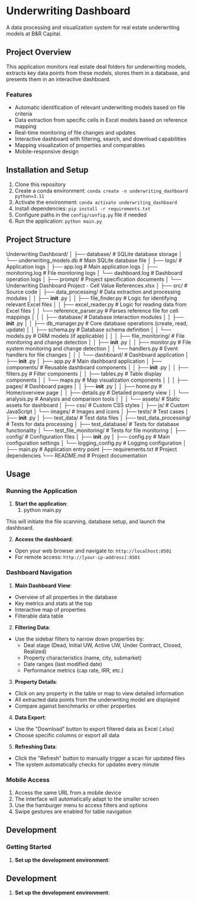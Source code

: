 # Underwriting Dashboard

A data processing and visualization system for real estate underwriting models at B&R Capital.

## Project Overview

This application monitors real estate deal folders for underwriting models, extracts key data points from these models, stores them in a database, and presents them in an interactive dashboard.

### Features

- Automatic identification of relevant underwriting models based on file criteria
- Data extraction from specific cells in Excel models based on reference mapping
- Real-time monitoring of file changes and updates
- Interactive dashboard with filtering, search, and download capabilities
- Mapping visualization of properties and comparables
- Mobile-responsive design

## Installation and Setup

1. Clone this repository
2. Create a conda environment: `conda create -n underwriting_dashboard python=3.11`
3. Activate the environment: `conda activate underwriting_dashboard`
4. Install dependencies: `pip install -r requirements.txt`
5. Configure paths in the `config/config.py` file if needed
6. Run the application: `python main.py`

## Project Structure

Underwriting Dashboard/
│
├── database/                  # SQLite database storage
│   └── underwriting_models.db # Main SQLite database file
│
├── logs/                      # Application logs
│   ├── app.log                # Main application logs
│   ├── monitoring.log         # File monitoring logs
│   └── dashboard.log          # Dashboard operation logs
│
├── prompt/                    # Project specification documents
│   └── Underwriting Dashboard Project - Cell Value References.xlsx
│
├── src/                       # Source code
│   ├── data_processing/       # Data extraction and processing modules
│   │   ├──  **init** .py
│   │   ├── file_finder.py     # Logic for identifying relevant Excel files
│   │   ├── excel_reader.py    # Logic for reading data from Excel files
│   │   └── reference_parser.py # Parses reference file for cell mappings
│   │
│   ├── database/              # Database interaction modules
│   │   ├──  **init** .py
│   │   ├── db_manager.py      # Core database operations (create, read, update)
│   │   ├── schema.py          # Database schema definition
│   │   └── models.py          # ORM models (if applicable)
│   │
│   ├── file_monitoring/       # File monitoring and change detection
│   │   ├──  **init** .py
│   │   ├── monitor.py         # File system monitoring and change detection
│   │   └── handlers.py        # Event handlers for file changes
│   │
│   └── dashboard/             # Dashboard application
│       ├──  **init** .py
│       ├── app.py             # Main dashboard application
│       ├── components/        # Reusable dashboard components
│       │   ├──  **init** .py
│       │   ├── filters.py     # Filter components
│       │   ├── tables.py      # Table display components
│       │   └── maps.py        # Map visualization components
│       │
│       ├── pages/             # Dashboard pages
│       │   ├──  **init** .py
│       │   ├── home.py        # Home/overview page
│       │   ├── details.py     # Detailed property view
│       │   └── analysis.py    # Analysis and comparison tools
│       │
│       └── assets/            # Static assets for dashboard
│           ├── css/           # Custom CSS styles
│           ├── js/            # Custom JavaScript
│           └── images/        # Images and icons
│
├── tests/                     # Test cases
│   ├──  **init** .py
│   ├── test_data/             # Test data files
│   ├── test_data_processing/  # Tests for data processing
│   ├── test_database/         # Tests for database functionality
│   └── test_file_monitoring/  # Tests for file monitoring
│
├── config/                    # Configuration files
│   ├──  **init** .py
│   ├── config.py              # Main configuration settings
│   └── logging_config.py      # Logging configuration
│
├── main.py                    # Application entry point
├── requirements.txt           # Project dependencies
└── README.md                  # Project documentation

## Usage

### Running the Application

1. **Start the application**:
   1. python main.py

This will initiate the file scanning, database setup, and launch the dashboard.

2. **Access the dashboard**:

- Open your web browser and navigate to: `http://localhost:8501`
- For remote access: `http://[your-ip-address]:8501`

### Dashboard Navigation

1. **Main Dashboard View**:

- Overview of all properties in the database
- Key metrics and stats at the top
- Interactive map of properties
- Filterable data table

2. **Filtering Data**:

- Use the sidebar filters to narrow down properties by:
  - Deal stage (Dead, Initial UW, Active UW, Under Contract, Closed, Realized)
  - Property characteristics (name, city, submarket)
  - Date ranges (last modified date)
  - Performance metrics (cap rate, IRR, etc.)

3. **Property Details**:

- Click on any property in the table or map to view detailed information
- All extracted data points from the underwriting model are displayed
- Compare against benchmarks or other properties

4. **Data Export**:

- Use the "Download" button to export filtered data as Excel (.xlsx)
- Choose specific columns or export all data

5. **Refreshing Data**:

- Click the "Refresh" button to manually trigger a scan for updated files
- The system automatically checks for updates every minute

### Mobile Access

1. Access the same URL from a mobile device
2. The interface will automatically adapt to the smaller screen
3. Use the hamburger menu to access filters and options
4. Swipe gestures are enabled for table navigation

## Development

### Getting Started

1. **Set up the development environment**:

## Development


1. **Set up the development environment**:
